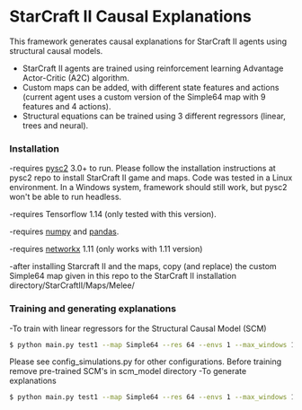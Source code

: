 # StarCraft II Causal Explanations 
This framework generates causal explanations for StarCraft II agents using structural causal models.
  - StarCraft II agents are trained using reinforcement learning Advantage Actor-Critic (A2C) algorithm. 
  - Custom maps can be added, with different state features and actions (current agent uses a custom version of the Simple64 map with 9 features and 4 actions).
  - Structural equations can be trained using 3 different regressors (linear, trees and neural).

### Installation

-requires [pysc2](https://github.com/deepmind/pysc2) 3.0+ to run. Please follow the installation instructions at pysc2 repo to install StarCraft II game and maps. Code was tested in a Linux environment. In a Windows system, framework should still work, but pysc2 won't be able to run headless.

-requires Tensorflow 1.14 (only tested with this version).

-requires [numpy](https://numpy.org/) and [pandas](https://pandas.pydata.org/).

-requires [networkx](https://networkx.github.io/) 1.11 (only works with 1.11 version)

-after installing Starcraft II and the maps, copy (and replace) the custom Simple64 map given in this repo to the StarCraft II installation directory<StarcraftII directory>/StarCraftII/Maps/Melee/

### Training and generating explanations
-To train with linear regressors for the Structural Causal Model (SCM)
```sh
$ python main.py test1 --map Simple64 --res 64 --envs 1 --max_windows 1 --nhwc --ow --data_size 2000 --scm_mode train --scm_regressor lr
```
Please see config_simulations.py for other configurations. Before training remove pre-trained SCM's in scm_model directory
-To generate explanations

```sh
$ python main.py test1 --map Simple64 --res 64 --envs 1 --max_windows 1 --nhwc --ow --data_size 16 --scm_mode infer --scm_regressor lr
```

